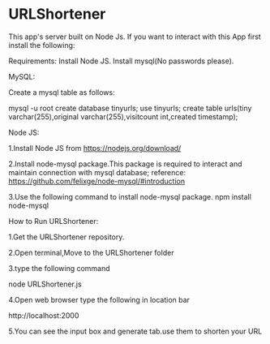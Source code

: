 # URLShortener

This app's  server built on Node Js.
If you want to interact with this App first install the following:

Requirements:
Install Node JS.
Install mysql(No passwords please).

MySQL:

Create a mysql table as follows:

mysql -u root
create database tinyurls;
use tinyurls;
create table urls(tiny varchar(255),original varchar(255),visitcount int,created timestamp);

Node JS:

1.Install Node JS from https://nodejs.org/download/  
  

2.Install node-mysql package.This package is required to interact and maintain connection with mysql database;
  reference: https://github.com/felixge/node-mysql/#introduction
  
3.Use the following command to install node-mysql package.
  npm install node-mysql  

How to Run URLShortener:


1.Get the URLShortener repository.

2.Open terminal,Move to the URLShortener folder

3.type the following command

  node URLShortener.js
  
4.Open web browser type the following in location bar 

  http://localhost:2000
  
5.You can see the input box and generate tab.use them to shorten your URL



